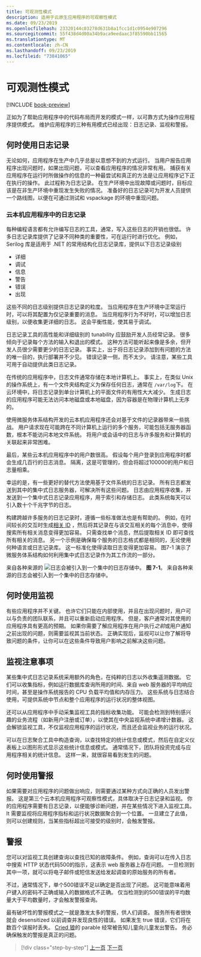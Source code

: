 ```yaml
---
title: 可观测性模式
description: 适用于云原生应用程序的可观察性模式
ms.date: 09/23/2019
ms.openlocfilehash: 23320144c03278d631b8a1fcc1d1c0954e907296
ms.sourcegitcommit: 55f438d4d00a34b9aca9eedaac3f85590bb11565
ms.translationtype: MT
ms.contentlocale: zh-CN
ms.lasthandoff: 09/23/2019
ms.locfileid: "73841065"
---
```

# <a name="observability-patterns"></a>可观测性模式

[!INCLUDE [book-preview](../../../includes/book-preview.md)]

正如为了帮助应用程序中的代码布局而开发的模式一样，以可靠方式为操作应用程序提供模式。 维护应用程序的三种有用模式已经出现：日志记录、监视和警报。

## <a name="when-to-use-logging"></a>何时使用日志记录

无论如何，应用程序在生产中几乎总是以意想不到的方式运行。 当用户报告应用程序出现问题时，如果出现问题，可以查看应用程序的情况非常有用。 捕获有关应用程序在运行时所做操作的信息的一种最尝试和真正的方法是让应用程序记下正在执行的操作。 此过程称为日志记录。 在生产环境中出现故障或问题时，目标应该是在非生产环境中重现发生失败的情况。 准备好的日志记录可为开发人员提供一个路线图，以便在可通过测试和 vspackage 的环境中重现问题。

### <a name="logging-in-cloud-native-applications"></a>云本机应用程序中的日志记录

每种编程语言都有允许编写日志的工具，通常，写入这些日志的开销也很低。 许多日志记录库提供了记录不同种类的重要性，可在运行时进行优化。 例如，Serilog 库是适用于 .NET 的常用结构化日志记录库，提供以下日志记录级别

* 详细
* 调试
* 信息
* 警告
* 错误
* 出现

这些不同的日志级别提供日志记录的粒度。 当应用程序在生产环境中正常运行时，可以将其配置为仅记录重要的消息。 当应用程序行为不好时，可以增加日志级别，以便收集更详细的日志。 这会平衡性能，使其易于调试。

日志记录工具的高性能和详细级别的 tunability 应鼓励开发人员经常记录。 很多倾向于记录每个方法的输入和退出的模式。 这种方法可能听起来像是多余，但开发人员很少需要更少的日志记录。 事实上，出于将日志记录添加到有问题的方法的唯一目的，执行部署并不少见。 错误记录一侧，而不太少。 请注意，某些工具可用于自动提供此类日志记录。

在传统的应用程序中，日志文件通常存储在本地计算机上。 事实上，在类似 Unix 的操作系统上，有一个文件夹结构定义为保存任何日志，通常在 `/var/log`下。 在云环境中，将日志记录到单台计算机上的平面文件的有用性大大减少。 生成日志的应用程序可能无法访问本地磁盘或本地磁盘，因为容器是在物理计算机上无序的。

使用微服务体系结构开发的云本机应用程序还会对基于文件的记录器带来一些挑战。 用户请求现在可能跨在不同计算机上运行的多个服务，可能包括无服务器函数，根本不能访问本地文件系统。 将用户或会话中的日志与许多服务和计算机的关联起来非常困难。

最后，某些云本机应用程序中的用户数很高。 假设每个用户登录到应用程序时都会生成几百行的日志消息。 隔离，这是可管理的，但会将超过100000的用户和日志量相乘。

幸运的是，有一些更好的替代方法使用基于文件系统的日志记录。 所有日志都发送到其中的集中式日志服务器，可解决所有这些问题。 日志由应用程序收集，并发送到一个集中式日志记录应用程序，用于索引和存储日志。 此类系统每天可以引入数十个千兆字节的日志。

构建跨越许多服务的日志记录时，遵循一些标准做法也是有帮助的。 例如，在时间较长的交互时生成[相关 ID](https://blog.rapid7.com/2016/12/23/the-value-of-correlation-ids/) ，然后将其记录在与该交互相关的每个消息中，使得搜索所有相关消息变得更加容易。 只需查找单个消息，然后提取相关 ID 即可查找所有相关的消息。 另一个示例是确保每个服务的日志格式都是相同的，无论使用何种语言或日志记录库。 这一标准化使得读取日志变得更加容易。 图7-1 演示了微服务体系结构如何利用集中式日志记录作为其工作流的一部分。

来自各种来源的 ![日志会被引入到一个集中的日志存储中。](./media/centralized-logging.png)
**图 7-1**。 来自各种来源的日志会被引入到一个集中的日志存储中。

## <a name="when-to-use-monitoring"></a>何时使用监视

有些应用程序并不关键。 也许它们只能在内部使用，并且在出现问题时，用户可以与负责的团队联系，并且可以重新启动应用程序。 但是，客户通常对其使用的应用程序具有更高的预期。 如果你需要了解应用程序在用户执行*之前*或用户通知之前出现的问题，则需要监视其当前状态。 正确实现后，监视可以让你了解将导致问题的条件，让你可以在这些条件导致用户影响之前解决这些问题。

## <a name="monitoring-considerations"></a>监视注意事项

某些集中式日志记录系统采用额外的角色，在纯粹的日志以外收集遥测数据。 它们可以收集指标，例如运行数据库查询所用的时间、来自 web 服务器的平均响应时间，甚至是操作系统报告的 CPU 负载平均值和内存压力。 这些系统与日志结合使用，可提供系统中节点和整个应用程序的运行状况的整体视图。

还可以从应用程序中手动采集监视工具的指标收集功能。 可能会检测到特别感兴趣的业务流程（如新用户注册或订单），以使其在中央监视系统中递增计数器。 这会解锁监视工具，不仅监视应用程序的运行状况，而且还会监视业务的运行状况。

可以在日志聚合工具中构造查询，以查找特定的统计信息或模式，然后在自定义仪表板上以图形形式显示这些统计信息或模式。 通常情况下，团队将投资完成与应用程序相关的统计信息。 这样一来，就很容易看到发生的问题。

## <a name="when-to-use-alerts"></a>何时使用警报

如果需要对应用程序的问题做出响应，则需要通过某种方式向正确的人员发出警报。 这是第三个云本机应用程序可观察性模式，具体取决于日志记录和监视。 你的应用程序需要有日志记录，以便能够诊断问题，并在某些情况下进入监视工具。 It 需要监视将应用程序指标和运行状况数据聚合到一个位置。 一旦建立了此值，则可以创建规则，当某些指标超出可接受的级别时，会触发警报。

## <a name="alerts"></a>警报

您可以对监视工具创建查询以查找已知的故障条件。 例如，查询可以在传入日志中搜索 HTTP 状态代码500的指示，这表示 web 服务器上存在问题。 一旦检测到其中一项，就可以将电子邮件或短信发送给发起调查的原始服务的所有者。

不过，通常情况下，单个500错误不足以确定是否出现了问题。 这可能意味着用户键入的密码不正确或输入的数据格式不正确。 仅当检测到的500错误的平均数量大于平均数量时，才会触发警报查询。

最有破坏性的警报模式之一就是激发太多的警报，供人们调查。 服务所有者很快就会 desensitized 以前调查并发现良性的错误。 如果发生 true 错误，它们将在数百个误报时丢失。 [Cried 狼](https://en.wikipedia.org/wiki/The_Boy_Who_Cried_Wolf)的 parable 经常被告知儿童向儿童发出警告。 务必确保触发的警报是真正的问题。

>[!div class="step-by-step"]
>[上一页](monitoring-health.md)
>[下一页](logging-with-elastic-stack.md)
